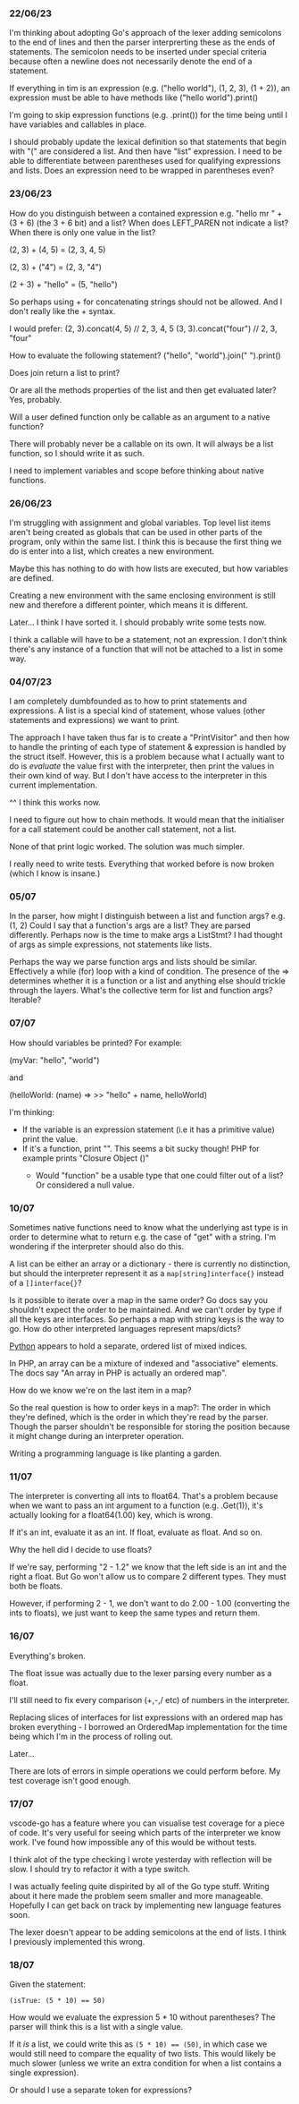 ### 22/06/23
I'm thinking about adopting Go's approach of the lexer adding semicolons to the end of lines and then the parser interprerting these as the ends of statements. The semicolon needs to be inserted under special criteria because often a newline does not necessarily denote the end of a statement.

If everything in tim is an expression (e.g. ("hello world"), (1, 2, 3), (1 + 2)), an expression must be able to have methods like ("hello world").print()

I'm going to skip expression functions (e.g. .print()) for the time being until I have variables and callables in place.

I should probably update the lexical definition so that statements that begin with "(" are considered a list. And then have "list" expression. I need to be able to differentiate between parentheses used for qualifying expressions and lists. Does an expression need to be wrapped in parentheses even?

### 23/06/23
How do you distinguish between a contained expression e.g. "hello mr " + (3 + 6) (the 3 + 6 bit) and a list? When does LEFT_PAREN not indicate a list? When there is only one value in the list?

(2, 3) + (4, 5) = (2, 3, 4, 5)

(2, 3) + ("4") = (2, 3, "4")

(2 + 3) + "hello" = (5, "hello")

So perhaps using + for concatenating strings should not be allowed. And I don't really like the + syntax.

I would prefer:
(2, 3).concat(4, 5) // 2, 3, 4, 5
(3, 3).concat("four") // 2, 3, "four"

How to evaluate the following statement?
("hello", "world").join(" ").print()

Does join return a list to print?

Or are all the methods properties of the list and then get evaluated later? Yes, probably.

Will a user defined function only be callable as an argument to a native function?

There will probably never be a callable on its own. It will always be a list function, so I should write it as such.

I need to implement variables and scope before thinking about native functions.

### 26/06/23

I'm struggling with assignment and global variables. Top level list items aren't being created as globals that can be used in other parts of the program, only within the same list. I think this is because the first thing we do is enter into a list, which creates a new environment.

Maybe this has nothing to do with how lists are executed, but how variables are defined.

Creating a new environment with the same enclosing environment is still new and therefore a different pointer, which means it is different.

Later... I think I have sorted it. I should probably write some tests now.

I think a callable will have to be a statement, not an expression. I don't think there's any instance of a function that will not be attached to a list in some way.

### 04/07/23

I am completely dumbfounded as to how to print statements and expressions. A list is a special kind of statement, whose values (other statements and expressions) we want to print.

The approach I have taken thus far is to create a "PrintVisitor" and then how to handle the printing of each type of statement & expression is handled by the struct itself. However, this is a problem because what I actually want to do is _evaluate_ the value first with the interpreter, then print the values in their own kind of way. But I don't have access to the interpreter in this current implementation.

^^ I think this works now.

I need to figure out how to chain methods. It would mean that the initialiser for a call statement could be another call statement, not a list.

None of that print logic worked. The solution was much simpler.

I really need to write tests. Everything that worked before is now broken (which I know is insane.)

### 05/07

In the parser, how might I distinguish between a list and function args? e.g. (1, 2) Could I say that a function's args are a list? They are parsed differently. Perhaps now is the time to make args a ListStmt? I had thought of args as simple expressions, not statements like lists.

Perhaps the way we parse function args and lists should be similar. Effectively a while (for) loop with a kind of condition. The presence of the => determines whether it is a function or a list and anything else should trickle through the layers. What's the collective term for list and function args? Iterable?

### 07/07

How should variables be printed? For example:

(myVar: "hello", "world")

and

(helloWorld: (name) => >> "hello" + name, helloWorld)

I'm thinking:
- If the variable is an expression statement (i.e it has a primitive value) print the value.
- If it's a function, print "<function>". This seems a bit sucky though! PHP for example prints "Closure Object ()"
    - Would "function" be a usable type that one could filter out of a list? Or considered a null value.

### 10/07

Sometimes native functions need to know what the underlying ast type is in order to determine what to return e.g. the case of "get" with a string. I'm wondering if the interpreter should also do this.

A list can be either an array or a dictionary - there is currently no distinction, but should the interpreter represent it as a `map[string]interface{}` instead of a `[]interface{}`?

Is it possible to iterate over a map in the same order? Go docs say you shouldn't expect the order to be maintained. And we can't order by type if all the keys are interfaces. So perhaps a map with string keys is the way to go. How do other interpreted languages represent maps/dicts?

[Python](https://morepypy.blogspot.com/2015/01/faster-more-memory-efficient-and-more.html) appears to hold a separate, ordered list of mixed indices.

In PHP, an array can be a mixture of indexed and "associative" elements. The docs say "An array in PHP is actually an ordered map". 

How do we know we're on the last item in a map?

So the real question is how to order keys in a map?: The order in which they're defined, which is the order in which they're read by the parser. Though the parser shouldn't be responsible for storing the position because it might change during an interpreter operation.

Writing a programming language is like planting a garden.

### 11/07

The interpreter is converting all ints to float64. That's a problem because when we want to pass an int argument to a function (e.g. .Get(1)), it's actually looking for a float64(1.00) key, which is wrong.

If it's an int, evaluate it as an int. If float, evaluate as float. And so on.

Why the hell did I decide to use floats?

If we're say, performing "2 - 1.2" we know that the left side is an int and the right a float. But Go won't allow us to compare 2 different types. They must both be floats.

However, if performing 2 - 1, we don't want to do 2.00 - 1.00 (converting the ints to floats), we just want to keep the same types and return them.

### 16/07

Everything's broken.

The float issue was actually due to the lexer parsing every number as a float.

I'll still need to fix every comparison (+,-,/ etc) of numbers in the interpreter.

Replacing slices of interfaces for list expressions with an ordered map has broken everything - I borrowed an OrderedMap implementation for the time being which I'm in the process of rolling out.

Later...

There are lots of errors in simple operations we could perform before. My test coverage isn't good enough.

### 17/07

vscode-go has a feature where you can visualise test coverage for a piece of code. It's very useful for seeing which parts of the interpreter we know work. I've found how impossible any of this would be without tests.

I think alot of the type checking I wrote yesterday with reflection will be slow. I should try to refactor it with a type switch.

I was actually feeling quite dispirited by all of the Go type stuff. Writing about it here made the problem seem smaller and more manageable. Hopefully I can get back on track by implementing new language features soon.

The lexer doesn't appear to be adding semicolons at the end of lists. I think I previously implemented this wrong.

### 18/07

Given the statement:
```
(isTrue: (5 * 10) == 50)
```
How would we evaluate the expression 5 * 10 without parentheses? The parser will think this is a list with a single value.

If it _is_ a list, we could write this as `(5 * 10) == (50)`, in which case we would still need to compare the equality of two lists. This would likely be much slower (unless we write an extra condition for when a list contains a single expression).

Or should I use a separate token for expressions?